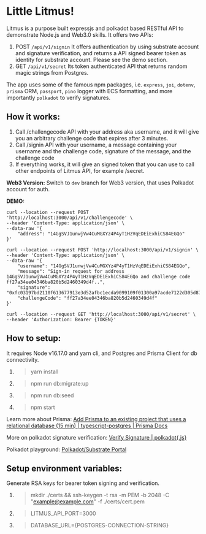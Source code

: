 # Little Litmus!
Litmus is a purpose built expressjs and polkadot based RESTful API to demonstrate Node.js and Web3.0 skills.
It offers two APIs:

 1. POST `/api/v1/signin` 
It offers authentication by using substrate account and signature verification, and returns a API signed bearer token as identity for substrate account. Please see the demo section.
 2. GET `/api/v1/secret`
Its token authenticated API that returns random magic strings from Postgres.

The app uses some of the famous npm packages, i.e. `express`, `joi`, `dotenv`, `prisma` ORM, `passport`, `pino` logger with ECS formatting, and more importantly `polkadot` to verify signatures.

## How it works:
 1. Call /challengecode API with your address aka username, and it will give you an arbitrary challenge code that expires after 3 minutes.
 2. Call /signin API with your username, a message containing your username and the challenge code, signature of the message, and the challenge code
 3. If everything works, it will give an signed token that you can use to call other endpoints of Litmus API, for example /secret.

**Web3 Version:**
Switch to `dev` branch for Web3 version, that uses Polkadot account for auth.

**DEMO:**

    curl --location --request POST 'http://localhost:3000/api/v1/challengecode' \
    --header 'Content-Type: application/json' \
    --data-raw '{
        "address": "14GgSVJ1unwjVw4CuMGXYz4P4yT1HzVqEDEiExhiCS84EGQo"
    }'

    curl --location --request POST 'http://localhost:3000/api/v1/signin' \
    --header 'Content-Type: application/json' \
    --data-raw '{
        "username": "14GgSVJ1unwjVw4CuMGXYz4P4yT1HzVqEDEiExhiCS84EGQo",
        "message": "Sign-in request for address 14GgSVJ1unwjVw4CuMGXYz4P4yT1HzVqEDEiExhiCS84EGQo and challenge code ff27a34ee04346ba820b5d2460349d4f..",
        "signature": "0xfc03197bd2110f613677913e3d52afbc1ecda9099109f01300a97acde7122d305d87d115cf173632319c6666d829a4585a45462cb3d2df5513f7d5a68c9f1785",
        "challengeCode": "ff27a34ee04346ba820b5d2460349d4f"
    }'
	    
    curl --location --request GET 'http://localhost:3000/api/v1/secret' \
    --header 'Authorization: Bearer {TOKEN}'

## How to setup:
It requires Node v16.17.0 and yarn cli, and Postgres and Prisma Client for db connectivity.
 1. > yarn install
 2. > npm run db:migrate:up
 3. > npm run db:seed
 4. > npm start

Learn more about Prisma: [Add Prisma to an existing project that uses a relational database (15 min) | typescript-postgres | Prisma Docs](https://www.prisma.io/docs/getting-started/setup-prisma/add-to-existing-project/relational-databases-typescript-postgres)

More on polkadot signature verification: [Verify Signature | polkadot{​.js}​​​​​​​​](https://polkadot.js.org/docs/util-crypto/examples/verify-signature)

Polkadot playground: [Polkadot/Substrate Portal​​​​​​​](https://polkadot.js.org/apps/#/signing)

## Setup environment variables:
Generate RSA keys for bearer token signing and verification.
1. > mkdir ./certs && ssh-keygen -t rsa -m PEM -b 2048 -C "example@example.com" -f ./certs/cert.pem
2. > LITMUS_API_PORT=3000
3. > DATABASE_URL={POSTGRES-CONNECTION-STRING}
